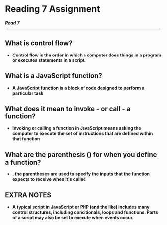 # Reading 7 Assignment
***Read 7***

---

## What is control flow?

* **Control flow is the order in which a computer does things in a program or executes statements in a script.**

## What is a JavaScript function?

* **A JavaScript function is a block of code designed to perform a particular task**

## What does it mean to invoke - or call - a function?

* **Invoking or calling a function in JavaScript means asking the computer to execute the set of instructions that are defined within that function**

## What are the parenthesis () for when you define a function?

* **, the parentheses are used to specify the inputs that the function expects to receive when it's called**

## EXTRA NOTES

* **A typical script in JavaScript or PHP (and the like) includes many control structures, including conditionals, loops and functions. Parts of a script may also be set to execute when events occur.**